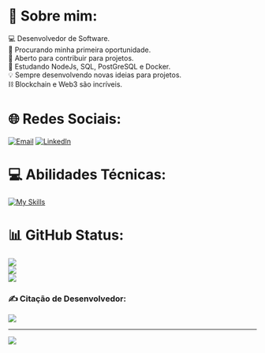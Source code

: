 # 💫 Sobre mim:
💻 Desenvolvedor de Software.<br>🔭 Procurando minha primeira oportunidade.<br>👯 Aberto para contribuir para projetos.<br>🌱 Estudando NodeJs, SQL, PostGreSQL e Docker.<br>💡 Sempre desenvolvendo novas ideias para projetos.<br> ⛓ Blockchain e Web3 são incríveis.


# 🌐 Redes Sociais:
[![Email](https://img.shields.io/badge/Email-%23E4405F.svg?logo=gmail&logoColor=white)](mailto:andersonwea14@gmail.com) [![LinkedIn](https://img.shields.io/badge/LinkedIn-%230077B5.svg?logo=linkedin&logoColor=white)](https://linkedin.com/in/anderson-silva-988197151) 

# 💻 Abilidades Técnicas:
[![My Skills](https://skillicons.dev/icons?i=js,ts,html,css,react,nextjs,tailwind,styledcomponents,nodejs,postgres,mysql,mongodb,prisma,express,git,linux,docker&perline=16)](https://skillicons.dev)

# 📊 GitHub Status:
![](https://github-readme-stats.vercel.app/api?username=andersonwea&theme=algolia&hide_border=false&include_all_commits=true&count_private=true)<br/>
![](https://github-readme-streak-stats.herokuapp.com/?user=andersonwea&theme=algolia&hide_border=false)<br/>
![](https://github-readme-stats.vercel.app/api/top-langs/?username=andersonwea&theme=algolia&hide_border=false&include_all_commits=true&count_private=true&layout=compact&custom_title=Linguagens%20%mais%20%usadas)

### ✍️ Citação de Desenvolvedor:
![](https://quotes-github-readme.vercel.app/api?type=horizontal&theme=tokyonight)


---
[![](https://visitcount.itsvg.in/api?id=andersonwea&icon=0&color=1)](https://visitcount.itsvg.in)

<!-- Proudly created with GPRM ( https://gprm.itsvg.in ) -->
